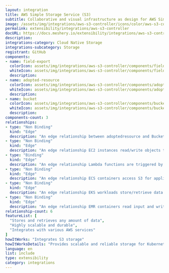```yaml
---
layout: integration
title: AWS Simple Storage Service (S3)
subtitle: Collaborative and visual infrastructure as design for AWS Simple Storage Service (S3)
image: /assets/img/integrations/aws-s3-controller/icons/color/aws-s3-controller-color.svg
permalink: extensibility/integrations/aws-s3-controller
docURL: https://docs.meshery.io/extensibility/integrations/aws-s3-controller
description: 
integrations-category: Cloud Native Storage
integrations-subcategory: Storage
registrant: GitHub
components: 
- name: field-export
  colorIcon: assets/img/integrations/aws-s3-controller/components/field-export/icons/color/field-export-color.svg
  whiteIcon: assets/img/integrations/aws-s3-controller/components/field-export/icons/white/field-export-white.svg
  description: 
- name: adopted-resource
  colorIcon: assets/img/integrations/aws-s3-controller/components/adopted-resource/icons/color/adopted-resource-color.svg
  whiteIcon: assets/img/integrations/aws-s3-controller/components/adopted-resource/icons/white/adopted-resource-white.svg
  description: 
- name: bucket
  colorIcon: assets/img/integrations/aws-s3-controller/components/bucket/icons/color/bucket-color.svg
  whiteIcon: assets/img/integrations/aws-s3-controller/components/bucket/icons/white/bucket-white.svg
  description: 
components-count: 3
relationships: 
- type: "Non Binding"
  kind: "Edge"
  description: "An edge relationship between adoptedresource and Bucket"
- type: "Non Binding"
  kind: "Edge"
  description: "An edge relationship EC2 instances read/write objects to S3 buckets via SDK/CLI"
- type: "Binding"
  kind: "Edge"
  description: "An edge relationship Lambda functions are triggered by S3 events "
- type: "Non Binding"
  kind: "Edge"
  description: "An edge relationship ECS containers access S3 for application data and artifacts"
- type: "Non Binding"
  kind: "Edge"
  description: "An edge relationship EKS workloads store/retrieve data from S3 buckets"
- type: "Non Binding"
  kind: "Edge"
  description: "An edge relationship EMR containers read input and write output data to S3"
relationship-count: 6
featureList: [
  "Stores and retrieves any amount of data",
  "Highly scalable and durable",
  "Integrates with various AWS services"
]
howItWorks: "Integrates S3 storage"
howItWorksDetails: "Provides scalable and reliable storage for Kubernetes applications"
language: en
list: include
type: extensibility
category: integrations
---
```

